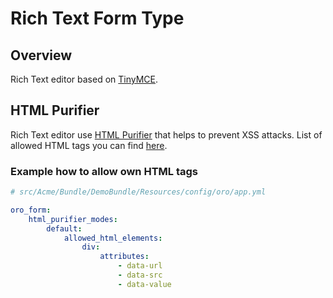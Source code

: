 # Rich Text Form Type

## Overview

Rich Text editor based on [TinyMCE](https://www.tinymce.com/).

## HTML Purifier

Rich Text editor use [HTML Purifier](http://htmlpurifier.org/) that helps to prevent XSS attacks.
List of allowed HTML tags you can find [here](../../config/oro/app.yml).

### Example how to allow own HTML tags

```yaml
# src/Acme/Bundle/DemoBundle/Resources/config/oro/app.yml

oro_form:
    html_purifier_modes:
        default:
            allowed_html_elements:
                div:
                    attributes:
                        - data-url
                        - data-src
                        - data-value
```
